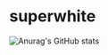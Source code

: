 # superwhite
![Anurag's GitHub stats](https://github-readme-stats.vercel.app/api?username=anuraghazra&show_icons=true&theme=radical)
